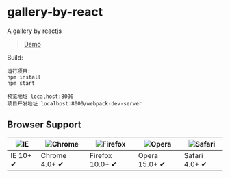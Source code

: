 # gallery-by-react
A gallery by reactjs

>[Demo](https://perlou.github.io/gallery-by-react) 

Build:

```
运行项目:
npm install
npm start

预览地址 localhost:8000
项目开发地址 localhost:8000/webpack-dev-server
```

## Browser Support

![IE](https://raw.github.com/alrra/browser-logos/master/internet-explorer/internet-explorer_48x48.png) | ![Chrome](https://raw.github.com/alrra/browser-logos/master/chrome/chrome_48x48.png) | ![Firefox](https://raw.github.com/alrra/browser-logos/master/firefox/firefox_48x48.png) | ![Opera](https://raw.github.com/alrra/browser-logos/master/opera/opera_48x48.png) | ![Safari](https://raw.github.com/alrra/browser-logos/master/safari/safari_48x48.png)
--- | --- | --- | --- | --- |
IE 10+ ✔ | Chrome 4.0+ ✔ | Firefox 10.0+ ✔ | Opera 15.0+ ✔ | Safari 4.0+ ✔ |
